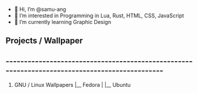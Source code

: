 - 👋 Hi, I’m @samu-ang
- 👀 I’m interested in Programming in Lua, Rust, HTML, CSS, JavaScript
- 🌱 I’m currently learning Graphic Design

## Projects / Wallpaper
## ----------------------------------------------------------------------------------------------

1. GNU / Linux Wallpapers
|__ Fedora
| 
|__ Ubuntu
